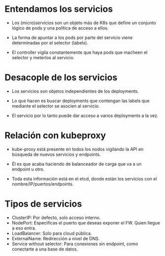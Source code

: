 # Entendamos los servicios

- Los (micro)servicios son un objeto más de K8s que define un conjunto lógico de pods y una política de acceso a ellos.

- La forma de apuntar a los pods por parte del servicio viene determinadas por el selector (labels).

- El controller vigila constantemente que haya pods que macheen el selector y meterlos al servicio.

# Desacople de los servicios

- Los servicios son objetos independientes de los deployments.

- Lo que hacen es buscar deployments que contengan las labels que mediante el selector se asocien al servicio.

- El servicio por lo tanto puede dar acceso a varios deployments a la vez.

# Relación con kubeproxy

- kube-proxy está presente en todos los nodos vigilando la API en búsqueda de nuevos servicios y endpoints.

- Él es que acaba haciendo de balanceador de carga que va a un endpoint u otro.

- Toda esta información está en el etcd, donde están los servicios con el nombre/IP/puertos/endpoints.

# Tipos de servicios

- ClusterIP: Por defecto, solo acceso interno.
- NodePort: Especificas el puerto que deseas exponer el FW. Quien llegue a eso entra.
- LoadBalancer: Solo para cloud pública.
- ExternalName: Redirección a nivel de DNS.
- Service without selector: Para conexiones sin endpoint, como conectarte a una base de datos.